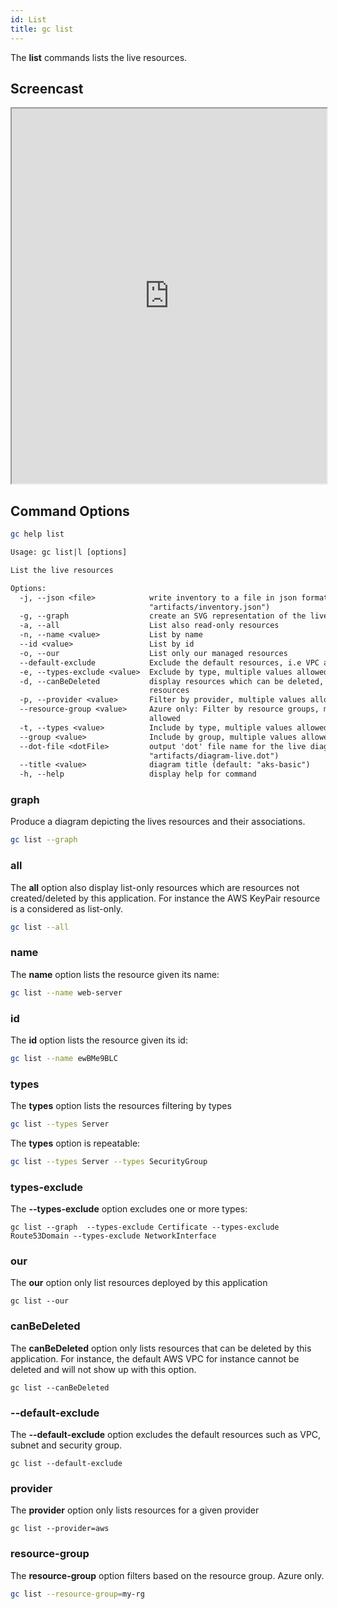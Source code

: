```yaml
---
id: List
title: gc list
---
```


The **list** commands lists the live resources.

## Screencast

<div>
    <iframe
    data-autoplay
    src="https://asciinema.org/a/JXYoBtVZKtiZ6BmIhgWCEpIho/iframe?autoplay=true&amp;speed=1&amp;loop=true"
    id="asciicast-iframe-13761"
    name="asciicast-iframe-13761"
    scrolling="no"
    style="width: 100%; height: 600px"
    ></iframe>

</div>

## Command Options

```sh
gc help list
```

```txt
Usage: gc list|l [options]

List the live resources

Options:
  -j, --json <file>            write inventory to a file in json format (default:
                               "artifacts/inventory.json")
  -g, --graph                  create an SVG representation of the live infrastructure
  -a, --all                    List also read-only resources
  -n, --name <value>           List by name
  --id <value>                 List by id
  -o, --our                    List only our managed resources
  --default-exclude            Exclude the default resources, i.e VPC and Subnet
  -e, --types-exclude <value>  Exclude by type, multiple values allowed
  -d, --canBeDeleted           display resources which can be deleted, a.k.a non default
                               resources
  -p, --provider <value>       Filter by provider, multiple values allowed
  --resource-group <value>     Azure only: Filter by resource groups, multiple values
                               allowed
  -t, --types <value>          Include by type, multiple values allowed
  --group <value>              Include by group, multiple values allowed
  --dot-file <dotFile>         output 'dot' file name for the live diagram (default:
                               "artifacts/diagram-live.dot")
  --title <value>              diagram title (default: "aks-basic")
  -h, --help                   display help for command
```

### graph

Produce a diagram depicting the lives resources and their associations.

```sh
gc list --graph
```

### all

The **all** option also display list-only resources which are resources not created/deleted by this application. For instance the AWS KeyPair resource is a considered as list-only.

```sh
gc list --all
```

### name

The **name** option lists the resource given its name:

```sh
gc list --name web-server
```

### id

The **id** option lists the resource given its id:

```sh
gc list --name ewBMe9BLC
```

### types

The **types** option lists the resources filtering by types

```sh
gc list --types Server
```

The **types** option is repeatable:

```sh
gc list --types Server --types SecurityGroup
```

### types-exclude

The **--types-exclude** option excludes one or more types:

```
gc list --graph  --types-exclude Certificate --types-exclude Route53Domain --types-exclude NetworkInterface
```

### our

The **our** option only list resources deployed by this application

```
gc list --our
```

### canBeDeleted

The **canBeDeleted** option only lists resources that can be deleted by this application. For instance, the default AWS VPC for instance cannot be deleted and will not show up with this option.

```
gc list --canBeDeleted
```

### --default-exclude

The **--default-exclude** option excludes the default resources such as VPC, subnet and security group.

```
gc list --default-exclude
```

### provider

The **provider** option only lists resources for a given provider

```
gc list --provider=aws
```

### resource-group

The **resource-group** option filters based on the resource group. Azure only.

```sh
gc list --resource-group=my-rg
```
